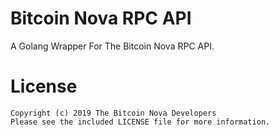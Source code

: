 # Bitcoin Nova RPC API
A Golang Wrapper For The Bitcoin Nova RPC API.

# License
```
Copyright (c) 2019 The Bitcoin Nova Developers
Please see the included LICENSE file for more information.
```
